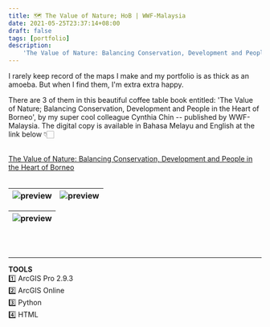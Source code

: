 ```yaml
---
title: 🗺️ The Value of Nature; HoB | WWF-Malaysia
date: 2021-05-25T23:37:14+08:00
draft: false
tags: [portfolio]
description: 
    'The Value of Nature: Balancing Conservation, Development and People in the Heart of Borneo.'
---
```

I rarely keep record of the maps I make and my portfolio is as thick as an amoeba. But when I find them, I'm extra extra happy.

There are 3 of them in this beautiful coffee table book entitled: 'The Value of Nature; Balancing Conservation, Development and People in the Heart of Borneo', by my super cool colleague Cynthia Chin -- published by WWF-Malaysia. The digital copy is available in Bahasa Melayu and English at the link below 👇🏻
\
&nbsp;

[The Value of Nature: Balancing Conservation, Development and People in the Heart of Borneo](https://www.wwf.org.my/?30005/The-Value-of-Nature-Balancing-Conservation-Development-and-People-in-the-Heart-of-Borneo)
\
&nbsp;

|![preview](/image/blog/wwfmy_valueofnature_01.jpg)|![preview](/image/blog/wwfmy_valueofnature_02.jpg)|
| :-: | :-: |

|![preview](/image/blog/wwfmy_valueofnature_03.jpg)|
| :-: |

\
&nbsp;
&nbsp;
_______________________________________________________________________________________________
**TOOLS** \
1️⃣ ArcGIS Pro 2.9.3 \
2️⃣ ArcGIS Online \
3️⃣ Python \
4️⃣ HTML
&nbsp;